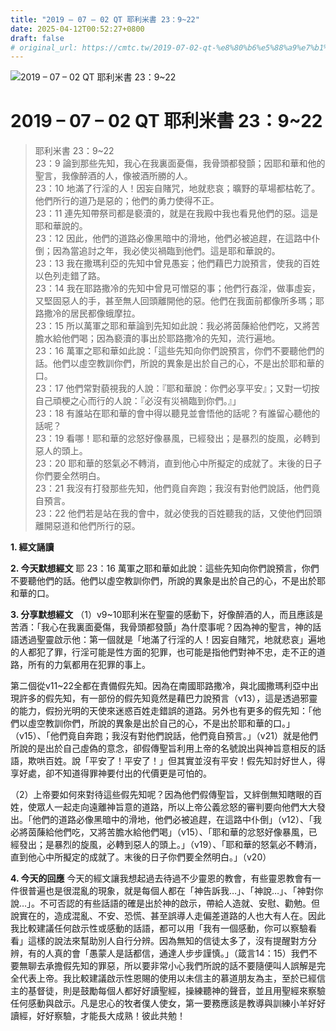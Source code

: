 ```yaml
---
title: "2019 – 07 – 02 QT 耶利米書 23：9~22"
date: 2025-04-12T00:52:27+0800
draft: false
# original_url: https://cmtc.tw/2019-07-02-qt-%e8%80%b6%e5%88%a9%e7%b1%b3%e6%9b%b8-23%ef%bc%9a922
---
```


![2019 – 07 – 02 QT 耶利米書 23：9\~22](/images/qt.jpg   "2019 – 07 – 02 QT 耶利米書 23：9\~22")

# 2019 – 07 – 02 QT 耶利米書 23：9\~22

> 耶利米書 23：9\~22  
> 23：9 論到那些先知，我心在我裏面憂傷，我骨頭都發顫；因耶和華和他的聖言，我像醉酒的人，像被酒所勝的人。  
> 23：10 地滿了行淫的人！因妄自賭咒，地就悲哀；曠野的草場都枯乾了。他們所行的道乃是惡的；他們的勇力使得不正。  
> 23：11 連先知帶祭司都是褻瀆的，就是在我殿中我也看見他們的惡。這是耶和華說的。  
> 23：12 因此，他們的道路必像黑暗中的滑地，他們必被追趕，在這路中仆倒；因為當追討之年，我必使災禍臨到他們。這是耶和華說的。  
> 23：13 我在撒瑪利亞的先知中曾見愚妄；他們藉巴力說預言，使我的百姓以色列走錯了路。  
> 23：14 我在耶路撒冷的先知中曾見可憎惡的事；他們行姦淫，做事虛妄，又堅固惡人的手，甚至無人回頭離開他的惡。他們在我面前都像所多瑪；耶路撒冷的居民都像蛾摩拉。  
> 23：15 所以萬軍之耶和華論到先知如此說：我必將茵蔯給他們吃，又將苦膽水給他們喝；因為褻瀆的事出於耶路撒冷的先知，流行遍地。  
> 23：16 萬軍之耶和華如此說：「這些先知向你們說預言，你們不要聽他們的話。他們以虛空教訓你們，所說的異象是出於自己的心，不是出於耶和華的口。  
> 23：17 他們常對藐視我的人說：『耶和華說：你們必享平安』；又對一切按自己頑梗之心而行的人說：『必沒有災禍臨到你們。』」  
> 23：18 有誰站在耶和華的會中得以聽見並會悟他的話呢？有誰留心聽他的話呢？  
> 23：19 看哪！耶和華的忿怒好像暴風，已經發出；是暴烈的旋風，必轉到惡人的頭上。  
> 23：20 耶和華的怒氣必不轉消，直到他心中所擬定的成就了。末後的日子你們要全然明白。  
> 23：21 我沒有打發那些先知，他們竟自奔跑；我沒有對他們說話，他們竟自預言。  
> 23：22 他們若是站在我的會中，就必使我的百姓聽我的話，又使他們回頭離開惡道和他們所行的惡。

**1. 經文誦讀**

**2.  今天默想經文**
耶 23：16 萬軍之耶和華如此說：這些先知向你們說預言，你們不要聽他們的話。他們以虛空教訓你們，所說的異象是出於自己的心，不是出於耶和華的口。

**3. 分享默想經文**
（1）v9\~10耶利米在聖靈的感動下，好像醉酒的人，而且應該是苦酒：「我心在我裏面憂傷，我骨頭都發顫」為什麼事呢？因為神的聖言，神的話語透過聖靈啟示他：第一個就是「地滿了行淫的人！因妄自賭咒，地就悲哀」遍地的人都犯了罪，行淫可能是性方面的犯罪，也可能是指他們對神不忠，走不正的道路，所有的力氣都用在犯罪的事上。

第二個從v11\~22全都在責備假先知。因為在南國耶路撒冷，與北國撒瑪利亞中出現許多的假先知，有一部份的假先知竟然是藉巴力說預言（v13），這是透過邪靈的能力，假扮光明的天使來迷惑百姓走錯誤的道路。另外也有更多的假先知：「他們以虛空教訓你們，所說的異象是出於自己的心，不是出於耶和華的口。」（v15）、「他們竟自奔跑；我沒有對他們說話，他們竟自預言。」（v21）就是他們所說的是出於自己虛偽的意念，卻假傳聖旨利用上帝的名號說出與神旨意相反的話語，欺哄百姓。說「平安了！平安了！」但其實並沒有平安！假先知討好世人，得享好處，卻不知道得罪神要付出的代價更是可怕的。

（2）上帝要如何來對待這些假先知呢？因為他們假傳聖旨，又絆倒無知瞎眼的百姓，使眾人一起走向遠離神旨意的道路，所以上帝公義忿怒的審判要向他們大大發出。「他們的道路必像黑暗中的滑地，他們必被追趕，在這路中仆倒」（v12）、「我必將茵蔯給他們吃，又將苦膽水給他們喝」（v15）、「耶和華的忿怒好像暴風，已經發出；是暴烈的旋風，必轉到惡人的頭上。」（v19）、「耶和華的怒氣必不轉消，直到他心中所擬定的成就了。末後的日子你們要全然明白。」（v20）

**4. 今天的回應**
今天的經文讓我想起過去待過不少靈恩的教會，有些靈恩教會有一件很普遍也是很混亂的現象，就是每個人都在「神告訴我…」、「神說…」、「神對你說…」。不可否認的有些話語的確是出於神的啟示，帶給人造就、安慰、勸勉。但說實在的，造成混亂、不安、恐慌、甚至誤導人走偏差道路的人也大有人在。因此我比較建議任何啟示性或感動的話語，都可以用「我有一個感動，你可以察驗看看」這樣的說法來幫助別人自行分辨。因為無知的信徒太多了，沒有提醒對方分辨，有的人真的會「愚蒙人是話都信，通達人步步謹慎。」（箴言14：15）我們不要無聊去承擔假先知的罪惡，所以要非常小心我們所說的話不要隨便叫人誤解是完全代表上帝。我比較建議啟示性恩賜的使用以未信主的慕道朋友為主，至於已經信主的基督徒，則是鼓勵每個人都好好讀聖經，操練聽神的聲音，並且用聖經來察驗任何感動與啟示。凡是忠心的牧者僕人使女，第一要務應該是教導與訓練小羊好好讀經，好好察驗，才能長大成熟！彼此共勉！
